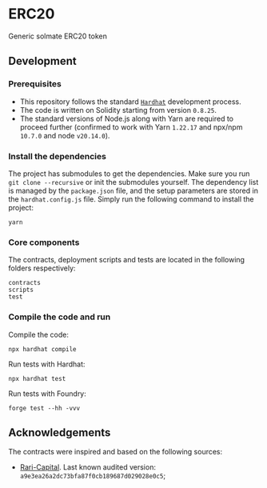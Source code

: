 # ERC20
Generic solmate ERC20 token

## Development

### Prerequisites
- This repository follows the standard [`Hardhat`](https://hardhat.org/tutorial/) development process.
- The code is written on Solidity starting from version `0.8.25`.
- The standard versions of Node.js along with Yarn are required to proceed further (confirmed to work with Yarn `1.22.17` and npx/npm `10.7.0` and node `v20.14.0`).

### Install the dependencies
The project has submodules to get the dependencies. Make sure you run `git clone --recursive` or init the submodules yourself.
The dependency list is managed by the `package.json` file, and the setup parameters are stored in the `hardhat.config.js` file.
Simply run the following command to install the project:
```
yarn
```

### Core components
The contracts, deployment scripts and tests are located in the following folders respectively:
```
contracts
scripts
test
```

### Compile the code and run
Compile the code:
```
npx hardhat compile
```
Run tests with Hardhat:
```
npx hardhat test
```
Run tests with Foundry:
```
forge test --hh -vvv
```

## Acknowledgements
The contracts were inspired and based on the following sources:
- [Rari-Capital](https://github.com/Rari-Capital/solmate). Last known audited version: `a9e3ea26a2dc73bfa87f0cb189687d029028e0c5`;